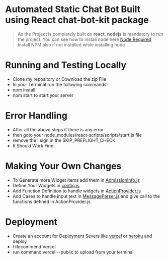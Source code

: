 # Automated Static Chat Bot Built using React chat-bot-kit package
> As the Project is completely built on **react**, **nodejs** is mandatory to run the project.
> You can see how to install node here [Node Required](https://www.nodejs.org)
> Install NPM also if not installed while installing node
# Running and Testing Locally
* Clone my repository or Download the zip File
* In your Terminal run the following commands
* npm install
* npm start to start your server
# Error Handling
* After all the above steps if there is any error 
* then goto your node_modules/react-scripts/scripts/start.js file
* remove the ! sign in the SKIP_PREFLIGHT_CHECK 
* It Should Work Fine
# Making Your Own Changes
* To Generate more Widget items add them in [AdmissionInfo.js](src/components/AdmissionInfo/AdmissionInfo.js)
* Define Your Widgets in [config.js](src/config.js)
* Add Function Definition to handle widgets in [ActionProvider.js](src/ActionProvider.js)
* Add Cases to handle input text in [MessageParser.js](src/MessageParser.js) and give call to the functions defined in
ActionProvider.js
# Deployment
* Create an account for Deployment Severs like [vercel](https://www.vercel.com) or [heroku](https://www.heroku.com) and deploy
* I Recommend Vercel
* run command vercel --public to upload from your terminal
